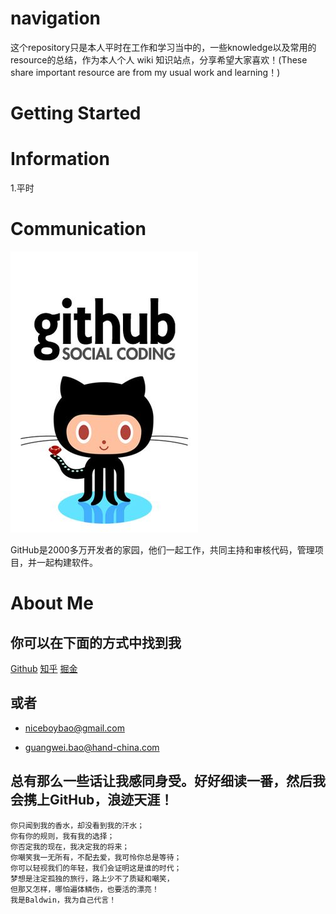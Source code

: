 # navigation

这个repository只是本人平时在工作和学习当中的，一些knowledge以及常用的resource的总结，作为本人个人 wiki 知识站点，分享希望大家喜欢！(These share important resource are from my usual work and learning！)

# Getting Started

# Information

1.平时

# Communication

![](Images/Tools/github.jpeg)

GitHub是2000多万开发者的家园，他们一起工作，共同主持和审核代码，管理项目，并一起构建软件。

# About Me

## 你可以在下面的方式中找到我

[Github](https://github.com/niceboybao) [知乎](https://www.zhihu.com/people/baldwin9191) [掘金](https://juejin.im/collection/58eca3746a22654fd3f92026)

## 或者

- niceboybao@gmail.com

- guangwei.bao@hand-china.com

## 总有那么一些话让我感同身受。好好细读一番，然后我会携上GitHub，浪迹天涯！

```
你只闻到我的香水，却没看到我的汗水；
你有你的规则，我有我的选择；
你否定我的现在，我决定我的将来；
你嘲笑我一无所有，不配去爱，我可怜你总是等待；
你可以轻视我们的年轻，我们会证明这是谁的时代；
梦想是注定孤独的旅行，路上少不了质疑和嘲笑，
但那又怎样，哪怕遍体鳞伤，也要活的漂亮！
我是Baldwin，我为自己代言！
```
